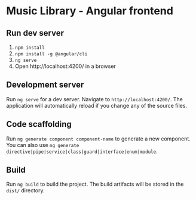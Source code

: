 # Music Library - Angular frontend

## Run dev server

1) `npm install`
2) `npm install -g @angular/cli`
3) `ng serve`
4) Open http://localhost:4200/ in a browser

## Development server

Run `ng serve` for a dev server. Navigate to `http://localhost:4200/`. The application will automatically reload if you change any of the source files.

## Code scaffolding

Run `ng generate component component-name` to generate a new component. You can also use `ng generate directive|pipe|service|class|guard|interface|enum|module`.

## Build

Run `ng build` to build the project. The build artifacts will be stored in the `dist/` directory.

